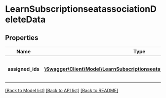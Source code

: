 # LearnSubscriptionseatassociationDeleteData

## Properties
Name | Type | Description | Notes
------------ | ------------- | ------------- | -------------
**assigned_ids** | [**\Swagger\Client\Model\LearnSubscriptionseatassociationDeleteAssignedIds[]**](LearnSubscriptionseatassociationDeleteAssignedIds.md) | Array of un- assigned sub_seat_association ids. | 

[[Back to Model list]](../README.md#documentation-for-models) [[Back to API list]](../README.md#documentation-for-api-endpoints) [[Back to README]](../README.md)


